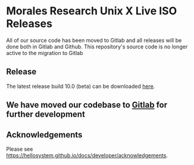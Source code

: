 # Morales Research Unix X Live ISO Releases
All of our source code has been moved to Gitlab and all releases will be done both in Gitlab and Github. This repository's source code is no longer active to the migration to Gitlab

## Release

The latest release build 10.0 (beta) can be downloaded [here](https://gitlab.com/morales-research-corporation/os-development/mr-unix/-/releases).

## We have moved our codebase to [Gitlab](https://gitlab.com/morales-research-corporation/os-development/mr-unix) for further development

## Acknowledgements

Please see https://hellosystem.github.io/docs/developer/acknowledgements.
